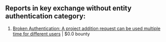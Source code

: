 ## Reports in key exchange without entity authentication category:
1. [Broken Authentication: A project addition request can be used multiple time for different users](https://hackerone.com/reports/319480) | $0.0 bounty